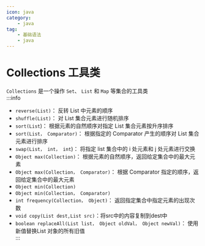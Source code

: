 ```yaml
---
icon: java
category: 
    - java
tag: 
    - 基础语法
    - java
---
```


# Collections 工具类  

`Collections` 是一个操作 `Set`、 `List` 和 `Map` 等集合的工具类  
:::info
- `reverse(List)`： 反转 List 中元素的顺序
- `shuffle(List)`： 对 List 集合元素进行随机排序
- `sort(List`)： 根据元素的自然顺序对指定 List 集合元素按升序排序
- `sort(List， Comparator)`： 根据指定的 Comparator 产生的顺序对 List 集合元素进行排序
- `swap(List， int， int`)： 将指定 list 集合中的 i 处元素和 j 处元素进行交换  
- `Object max(Collection)`： 根据元素的自然顺序，返回给定集合中的最大元素
- `Object max(Collection， Comparator)`： 根据 Comparator 指定的顺序，返回给定集合中的最大元素
- `Object min(Collection)`
- `Object min(Collection， Comparator)`
- `int frequency(Collection， Object)`： 返回指定集合中指定元素的出现次数
- `void copy(List dest,List src)`：将src中的内容复制到dest中
- `boolean replaceAll(List list， Object oldVal， Object newVal)`： 使用新值替换List 对象的所有旧值  
:::